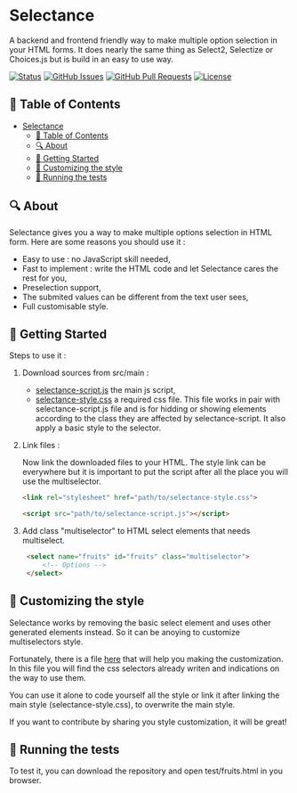 # Selectance

A backend and frontend friendly way to make multiple option selection in your HTML forms. It does nearly the same thing as Select2, Selectize or Choices.js but is build in an easy to use way.

[![Status](https://img.shields.io/badge/status-active-success.svg)](Status)
[![GitHub Issues](https://img.shields.io/github/issues/JeanKouss/selectance.svg)](https://github.com/JeanKouss/selectance/issues)
[![GitHub Pull Requests](https://img.shields.io/github/issues-pr/JeanKouss/selectance.svg)](https://github.com/JeanKouss/selectance/pulls)
[![License](https://img.shields.io/badge/license-MIT-blue.svg)](/LICENSE)

## 📝 Table of Contents

- [Selectance](#selectance)
  - [📝 Table of Contents](#-table-of-contents)
  - [🔍 About ](#-about-)
  - [🏁 Getting Started ](#-getting-started-)
  - [💄 Customizing the style ](#-customizing-the-style-)
  - [🔧 Running the tests ](#-running-the-tests-)

## 🔍 About <a id = "about"></a>

Selectance gives you a way to make multiple options selection in HTML form. Here are some reasons you should use it :

- Easy to use : no JavaScript skill needed,
- Fast to implement : write the HTML code and let Selectance cares the rest for you,
- Preselection support,
- The submited values can be different from the text user sees,
- Full customisable style.

## 🏁 Getting Started <a id = "getting_started"></a>

Steps to use it :

1. Download sources from src/main :

   - [selectance-script.js](src/main/selectance-script.js) the main js script,
   - [selectance-style.css](src/main/selectance-style.css) a required css file. This file works in pair with selectance-script.js file and is for hidding or showing elements according to the class they are affected by selectance-script. It also apply a basic style to the selector.
  
2. Link files :

    Now link the downloaded files to your HTML. The style link can be everywhere but it is important to put the script after all the place you will use the multiselector.

    ```html
    <link rel="stylesheet" href="path/to/selectance-style.css">
    ```

    ```html
    <script src="path/to/selectance-script.js"></script>
    ```

3. Add class "multiselector" to HTML select elements that needs multiselect.
   
   ```html
	<select name="fruits" id="fruits" class="multiselector">
		<!-- Options -->
	</select>
   ```

## 💄 Customizing the style <a name = "customizing the style"></a>

Selectance works by removing the basic select element and uses other generated elements instead. So it can be anoying to customize multiselectors style.

Fortunately, there is a file [here](src/customization/selectance-custom_style.css) that will help you making the customization. In this file you will find the css selectors already writen and indications on the way to use them.

You can use it alone to code yourself all the style or link it after linking the main style (selectance-style.css), to overwrite the main style.

If you want to contribute by sharing you style customization, it will be great!

## 🔧 Running the tests <a name = "tests"></a>

To test it, you can download the repository and open test/fruits.html in you browser.
